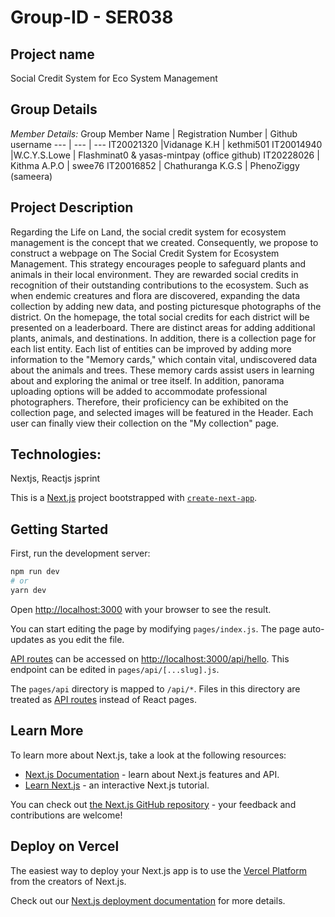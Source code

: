 # Group-ID - SER038

## Project name
Social Credit System for Eco System Management

## Group Details

*Member Details:*
Group Member Name |	Registration Number | Github username 
--- | --- | ---
IT20021320 |Vidanage K.H | kethmi501
IT20014940 |W.C.Y.S.Lowe | Flashminat0 & yasas-mintpay (office github)
IT20228026 | Kithma A.P.O	|	swee76
IT20016852 | Chathuranga K.G.S | PhenoZiggy (sameera)


## Project Description
Regarding the Life on Land, the social credit system for ecosystem management is the concept that we created. Consequently, we propose to construct a webpage on The Social Credit System for Ecosystem Management. This strategy encourages people to safeguard plants and animals in their local environment. They are rewarded social credits in recognition of their outstanding contributions to the ecosystem. Such as when endemic creatures and flora are discovered, expanding the data collection by adding new data, and posting picturesque photographs of the district. On the homepage, the total social credits for each district will be presented on a leaderboard. There are distinct areas for adding additional plants, animals, and destinations. In addition, there is a collection page for each list entity. Each list of entities can be improved by adding more information to the "Memory cards," which contain vital, undiscovered data about the animals and trees. These memory cards assist users in learning about and exploring the animal or tree itself. In addition, panorama uploading options will be added to accommodate professional photographers. Therefore, their proficiency can be exhibited on the collection page, and selected images will be featured in the Header. Each user can finally view their collection on the "My collection" page.		

## Technologies:
Nextjs, Reactjs jsprint


This is a [Next.js](https://nextjs.org/) project bootstrapped with [`create-next-app`](https://github.com/vercel/next.js/tree/canary/packages/create-next-app).

## Getting Started

First, run the development server:

```bash
npm run dev
# or
yarn dev
```

Open [http://localhost:3000](http://localhost:3000) with your browser to see the result.

You can start editing the page by modifying `pages/index.js`. The page auto-updates as you edit the file.

[API routes](https://nextjs.org/docs/api-routes/introduction) can be accessed on [http://localhost:3000/api/hello](http://localhost:3000/api/hello). This endpoint can be edited in `pages/api/[...slug].js`.

The `pages/api` directory is mapped to `/api/*`. Files in this directory are treated as [API routes](https://nextjs.org/docs/api-routes/introduction) instead of React pages.

## Learn More

To learn more about Next.js, take a look at the following resources:

- [Next.js Documentation](https://nextjs.org/docs) - learn about Next.js features and API.
- [Learn Next.js](https://nextjs.org/learn) - an interactive Next.js tutorial.

You can check out [the Next.js GitHub repository](https://github.com/vercel/next.js/) - your feedback and contributions are welcome!

## Deploy on Vercel

The easiest way to deploy your Next.js app is to use the [Vercel Platform](https://vercel.com/new?utm_medium=default-template&filter=next.js&utm_source=create-next-app&utm_campaign=create-next-app-readme) from the creators of Next.js.

Check out our [Next.js deployment documentation](https://nextjs.org/docs/deployment) for more details.
